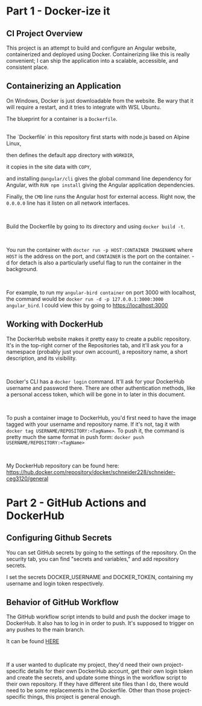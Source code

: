 # Part 1 - Docker-ize it

## CI Project Overview
This project is an attempt to build and configure an Angular website, containerized and deployed using Docker. Containerizing like this is really convenient; I can ship the application into a scalable, accessible, and consistent place.


## Containerizing an Application


On Windows, Docker is just downloadable from the website. Be wary that it will require a restart, and it tries to integrate with WSL Ubuntu.
<br>

The blueprint for a container is a `Dockerfile`.

<br>
The `Dockerfile` in this repository first starts with node.js based on Alpine Linux,

then defines the default app directory with `WORKDIR`,

it copies in the site data with `COPY`,

and installing `@angular/cli` gives the global command line dependency for Angular, with `RUN npm install` giving the Angular application dependencies.

Finally, the ``CMD`` line runs the Angular host for external access. Right now, the `0.0.0.0` line has it listen on all network interfaces.

<br>

Build the Dockerfile by going to its directory and using `docker build -t`.

<br>

You run the container with `docter run -p HOST:CONTAINER IMAGENAME` where `HOST` is the address on the port, and `CONTAINER` is the port on the container. -d for detach is also a particularly useful flag to run the container in the background.

<br>

For example, to run my `angular-bird container` on port 3000 with localhost, the command would be `docker run -d -p 127.0.0.1:3000:3000 angular_bird`. I could view this by going to [https://localhost:3000](https://localhost:3000)


## Working with DockerHub

The DockerHub website makes it pretty easy to create a public repository. It's in the top-right corner of the Repositories tab, and it'll ask you for a namespace (probably just your own account), a repository name, a short description, and its visibility.

<br>

Docker's CLI has a `docker login` command. It'll ask for your DockerHub username and password there. There are other authentication methods, like a personal access token, which will be gone in to later in this document.

<br>

To push a container image to DockerHub, you'd first need to have the image tagged with your username and repository name. If it's not, tag it with `docker tag USERNAME/REPOSITORY:<TagName>`. To push it, the command is pretty much the same format in push form: `docker push USERNAME/REPOSITORY:<TagName>`

<br>

My DockerHub repository can be found here: https://hub.docker.com/repository/docker/schneider228/schneider-ceg3120/general
<br>

# Part 2 - GitHub Actions and DockerHub

## Configuring Github Secrets

You can set GitHub secrets by going to the settings of the repository. On the security tab, you can find "secrets and variables," and add repository secrets.

I set the secrets DOCKER_USERNAME and DOCKER_TOKEN, containing my username and login token respectively.

## Behavior of GitHub Workflow
The GitHub workflow script intends to build and push the docker image to DockerHub. It also has to log in in order to push. It's supposed to trigger on any pushes to the main branch.

It can be found [HERE](.github/workflows/docker.yml)

<br>

If a user wanted to duplicate my project, they'd need their own project-specific details for their own DockerHub account, get their own login token and create the secrets, and update some things in the workflow script to their own repository. If they have different site files than I do, there would need to be some replacements in the Dockerfile. Other than those project-specific things, this project is general enough.

